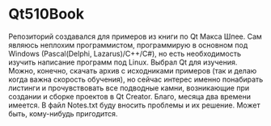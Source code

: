 # Qt510Book
Репозиторий создавался для примеров из книги по Qt Макса Шпее. Сам являюсь неплохим программистом, программирую в основном под Windows (Pascal(Delphi, Lazarus)/С++/C#), но есть необходимость изучить написание программ под Linux. Выбрал Qt для изучения. Можно, конечно, скачать архив с исходниками примеров (так и делаю когда важна скорость обучения), но сейчас интерес именно понабирать листинги и прочувствовать все подводные камни, возникающие при создании и сборке проектов в Qt Creator. Благо, месяца два времени имеется. В файл Notes.txt буду вносить проблемы и их решение. Может быть, кому-нибудь пригодится.


